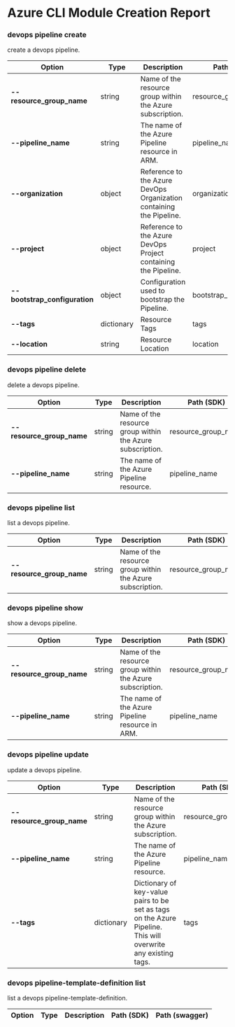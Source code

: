 # Azure CLI Module Creation Report

### devops pipeline create

create a devops pipeline.

|Option|Type|Description|Path (SDK)|Path (swagger)|
|------|----|-----------|----------|--------------|
|**--resource_group_name**|string|Name of the resource group within the Azure subscription.|resource_group_name|resource_group_name|
|**--pipeline_name**|string|The name of the Azure Pipeline resource in ARM.|pipeline_name|pipeline_name|
|**--organization**|object|Reference to the Azure DevOps Organization containing the Pipeline.|organization|organization|
|**--project**|object|Reference to the Azure DevOps Project containing the Pipeline.|project|project|
|**--bootstrap_configuration**|object|Configuration used to bootstrap the Pipeline.|bootstrap_configuration|bootstrap_configuration|
|**--tags**|dictionary|Resource Tags|tags|tags|
|**--location**|string|Resource Location|location|location|
### devops pipeline delete

delete a devops pipeline.

|Option|Type|Description|Path (SDK)|Path (swagger)|
|------|----|-----------|----------|--------------|
|**--resource_group_name**|string|Name of the resource group within the Azure subscription.|resource_group_name|resource_group_name|
|**--pipeline_name**|string|The name of the Azure Pipeline resource.|pipeline_name|pipeline_name|
### devops pipeline list

list a devops pipeline.

|Option|Type|Description|Path (SDK)|Path (swagger)|
|------|----|-----------|----------|--------------|
|**--resource_group_name**|string|Name of the resource group within the Azure subscription.|resource_group_name|resource_group_name|
### devops pipeline show

show a devops pipeline.

|Option|Type|Description|Path (SDK)|Path (swagger)|
|------|----|-----------|----------|--------------|
|**--resource_group_name**|string|Name of the resource group within the Azure subscription.|resource_group_name|resource_group_name|
|**--pipeline_name**|string|The name of the Azure Pipeline resource in ARM.|pipeline_name|pipeline_name|
### devops pipeline update

update a devops pipeline.

|Option|Type|Description|Path (SDK)|Path (swagger)|
|------|----|-----------|----------|--------------|
|**--resource_group_name**|string|Name of the resource group within the Azure subscription.|resource_group_name|resource_group_name|
|**--pipeline_name**|string|The name of the Azure Pipeline resource.|pipeline_name|pipeline_name|
|**--tags**|dictionary|Dictionary of key-value pairs to be set as tags on the Azure Pipeline. This will overwrite any existing tags.|tags|tags|
### devops pipeline-template-definition list

list a devops pipeline-template-definition.

|Option|Type|Description|Path (SDK)|Path (swagger)|
|------|----|-----------|----------|--------------|